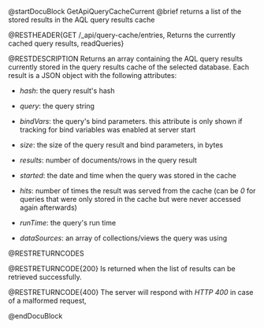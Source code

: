 
@startDocuBlock GetApiQueryCacheCurrent
@brief returns a list of the stored results in the AQL query results cache

@RESTHEADER{GET /_api/query-cache/entries, Returns the currently cached query results, readQueries}

@RESTDESCRIPTION
Returns an array containing the AQL query results currently stored in the query results
cache of the selected database. Each result is a JSON object with the following attributes:

- *hash*: the query result's hash

- *query*: the query string 

- *bindVars*: the query's bind parameters. this attribute is only shown if tracking for
  bind variables was enabled at server start

- *size*: the size of the query result and bind parameters, in bytes

- *results*: number of documents/rows in the query result

- *started*: the date and time when the query was stored in the cache

- *hits*: number of times the result was served from the cache (can be 
  *0* for queries that were only stored in the cache but were never accessed
  again afterwards)

- *runTime*: the query's run time

- *dataSources*: an array of collections/views the query was using

@RESTRETURNCODES

@RESTRETURNCODE{200}
Is returned when the list of results can be retrieved successfully.

@RESTRETURNCODE{400}
The server will respond with *HTTP 400* in case of a malformed request,

@endDocuBlock

